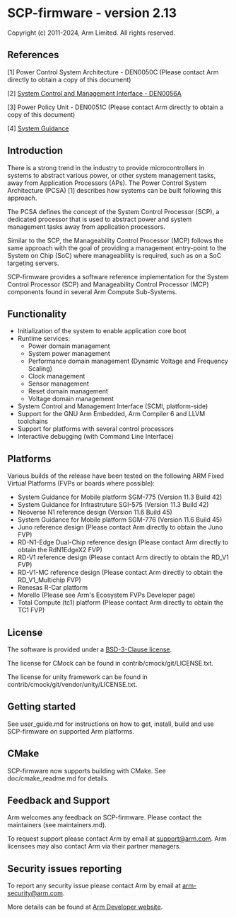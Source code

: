 SCP-firmware - version 2.13
===========================

Copyright (c) 2011-2024, Arm Limited. All rights reserved.

References
----------

[1] Power Control System Architecture - DEN0050C (Please contact Arm directly to
obtain a copy of this document)

[2] [System Control and Management Interface - DEN0056A](https://developer.arm.com/documentation/den0056/d/)

[3] Power Policy Unit - DEN0051C (Please contact Arm directly to obtain a copy
of this document)

[4] [System Guidance](https://developer.arm.com/products/system-design/system-guidance)

Introduction
------------

There is a strong trend in the industry to provide microcontrollers in systems
to abstract various power, or other system management tasks, away from
Application Processors (APs). The Power Control System Architecture (PCSA) [1]
describes how systems can be built following this approach.

The PCSA defines the concept of the System Control Processor (SCP), a dedicated
processor that is used to abstract power and system management tasks away from
application processors.

Similar to the SCP, the Manageability Control Processor (MCP) follows the same
approach with the goal of providing a management entry-point to the System on
Chip (SoC) where manageability is required, such as on a SoC targeting servers.

SCP-firmware provides a software reference implementation for the System Control
Processor (SCP) and Manageability Control Processor (MCP) components found in
several Arm Compute Sub-Systems.

Functionality
-------------

- Initialization of the system to enable application core boot
- Runtime services:
    - Power domain management
    - System power management
    - Performance domain management (Dynamic Voltage and Frequency Scaling)
    - Clock management
    - Sensor management
    - Reset domain management
    - Voltage domain management
- System Control and Management Interface (SCMI, platform-side)
- Support for the GNU Arm Embedded, Arm Compiler 6 and LLVM toolchains
- Support for platforms with several control processors
- Interactive debugging (with Command Line Interface)

Platforms
---------

Various builds of the release have been tested on the following ARM Fixed
Virtual Platforms (FVPs or boards where possible):

- System Guidance for Mobile platform SGM-775 (Version 11.3 Build 42)
- System Guidance for Infrastruture SGI-575 (Version 11.3 Build 42)
- Neoverse N1 reference design (Version 11.6 Build 45)
- System Guidance for Mobile platform SGM-776 (Version 11.6 Build 45)
- Juno reference design (Please contact Arm directly to obtain the Juno FVP)
- RD-N1-Edge Dual-Chip reference design  (Please contact Arm directly to obtain the
  RdN1EdgeX2 FVP)
- RD-V1 reference design  (Please contact Arm directly to obtain the RD_V1 FVP)
- RD-V1-MC reference design  (Please contact Arm directly to obtain the RD_V1_Multichip FVP)
- Renesas R-Car platform
- Morello (Please see Arm's Ecosystem FVPs Developer page)
- Total Compute (tc1) platform (Please contact Arm directly to obtain the TC1 FVP)

License
-------

The software is provided under a [BSD-3-Clause license](https://spdx.org/licenses/BSD-3-Clause.html).

The license for CMock can be found in contrib/cmock/git/LICENSE.txt.

The license for unity framework can be found in contrib/cmock/git/vendor/unity/LICENSE.txt.

Getting started
---------------

See user_guide.md for instructions on how to get, install, build and use
SCP-firmware on supported Arm platforms.

CMake
-----

SCP-firmware now supports building with CMake. See doc/cmake_readme.md for
details.

Feedback and Support
--------------------

Arm welcomes any feedback on SCP-firmware. Please contact the maintainers (see
maintainers.md).

To request support please contact Arm by email at support@arm.com. Arm licensees
may also contact Arm via their partner managers.

Security issues reporting
-------------------------

To report any security issue please contact Arm by email at arm-security@arm.com.

More details can be found at [Arm Developer website](https://developer.arm.com/support/arm-security-updates/report-security-vulnerabilities).
